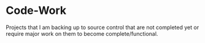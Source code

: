 Code-Work
=========

Projects that I am backing up to source control that are not completed yet or require major work on them to become complete/functional.
